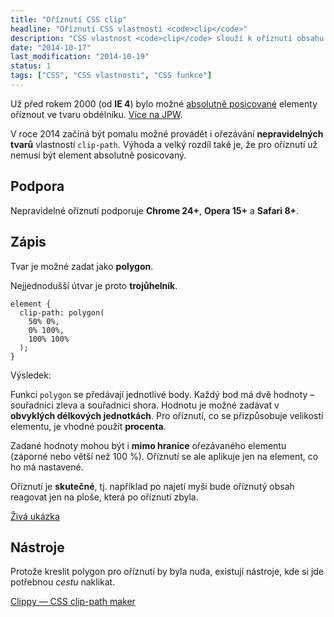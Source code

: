 ```yaml
---
title: "Oříznutí CSS clip"
headline: "Oříznutí CSS vlastností <code>clip</code>"
description: "CSS vlastnost <code>clip</code> slouží k oříznutí obsahu elementu."
date: "2014-10-17"
last_modification: "2014-10-19"
status: 1
tags: ["CSS", "CSS vlastnosti", "CSS funkce"]
---
```


Už před rokem 2000 (od **IE 4**) bylo možné [absolutně posicované](/position#absolute) elementy oříznout ve tvaru obdélníku. [Více na JPW](http://www.jakpsatweb.cz/css/clip.html).

V roce 2014 začíná být pomalu možné provádět i ořezávání **nepravidelných tvarů** vlastností `clip-path`. Výhoda a velký rozdíl také je, že pro oříznutí už nemusí být element absolutně posicovaný.

## Podpora

Nepravidelné oříznutí podporuje **Chrome 24+**, **Opera 15+** a **Safari 8+**.

## Zápis

Tvar je možné zadat jako **polygon**.

Nejjednodušší útvar je proto **trojůhelník**.

```
element {
  clip-path: polygon(
    50% 0%, 
    0% 100%, 
    100% 100%
  );
}
```

Výsledek:

Funkci `polygon` se předávají jednotlivé body. Každý bod má dvě hodnoty – souřadnici zleva a souřadnici shora. Hodnotu je možné zadávat v **obvyklých délkových jednotkách**. Pro oříznutí, co se přizpůsobuje velikosti elementu, je vhodné použít **procenta**.

Zadané hodnoty mohou být i **mimo hranice** ořezávaného elementu (záporné nebo větší než 100 %). Oříznutí se ale aplikuje jen na element, co ho má nastavené.

Oříznutí je **skutečné**, tj. například po najetí myši bude oříznutý obsah reagovat jen na ploše, která po oříznutí zbyla.

[Živá ukázka](http://kod.djpw.cz/xpgb)

## Nástroje

Protože kreslit polygon pro oříznutí by byla nuda, existují nástroje, kde si jde potřebnou *cestu* naklikat.

[Clippy — CSS clip-path maker](http://bennettfeely.com/clippy/)